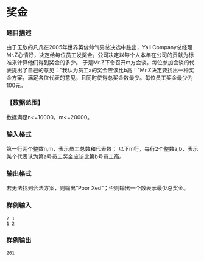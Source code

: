# 奖金

### 题目描述
  由于无敌的凡凡在2005年世界英俊帅气男总决选中胜出，Yali Company总经理Mr.Z心情好，决定给每位员工发奖金。公司决定以每个人本年在公司的贡献为标准来计算他们得到奖金的多少。
  于是Mr.Z下令召开m方会谈。每位参加会谈的代表提出了自己的意见：“我认为员工a的奖金应该比b高！”Mr.Z决定要找出一种奖金方案，满足各位代表的意见，且同时使得总奖金数最少。每位员工奖金最少为100元。

### 【数据范围】
  数据满足n<=10000，m<=20000。

### 输入格式
  第一行两个整数n,m，表示员工总数和代表数；
  以下m行，每行2个整数a,b，表示某个代表认为第a号员工奖金应该比第b号员工高。

### 输出格式
  若无法找到合法方案，则输出“Poor Xed”；否则输出一个数表示最少总奖金。

### 样例输入
```
2 1
1 2
```

### 样例输出
```
201
```